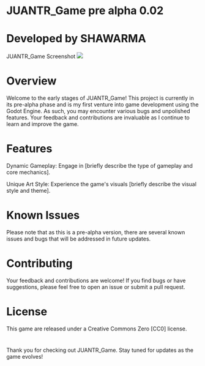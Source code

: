 # JUANTR_Game pre alpha 0.02
Developed by SHAWARMA
===============================================
JUANTR_Game Screenshot
![](https://i.imgur.com/D0Fm5Xr.png)

# Overview
Welcome to the early stages of JUANTR_Game! This project is currently in its pre-alpha phase and is my first venture into game development using the Godot Engine. As such, you may encounter various bugs and unpolished features. Your feedback and contributions are invaluable as I continue to learn and improve the game.

# Features
Dynamic Gameplay: Engage in [briefly describe the type of gameplay and core mechanics].

Unique Art Style: Experience the game's visuals [briefly describe the visual style and theme].

# Known Issues
Please note that as this is a pre-alpha version, there are several known issues and bugs that will be addressed in future updates.

# Contributing
Your feedback and contributions are welcome! If you find bugs or have suggestions, please feel free to open an issue or submit a pull request.

# License
This game are released under a Creative Commons Zero [CC0] license.
#
Thank you for checking out JUANTR_Game. Stay tuned for updates as the game evolves!
